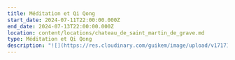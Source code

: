 ```yaml
---
title: Méditation et Qi Qong
start_date: 2024-07-11T22:00:00.000Z
end_date: 2024-07-13T22:00:00.000Z
location: content/locations/chateau_de_saint_martin_de_grave.md
type: Méditation et Qi Qong
description: "![](https://res.cloudinary.com/guikem/image/upload/v1717150198/_MG_9368_dcxahz.jpg)\n\nDans le cadre exceptionnel du **château de Saint-Martin de Graves**, nous vous proposons un évènement unique qui associe Méditation et Qi Gong. Cette fois-ci nous profiterons de trois jours pleins pour plonger dans cette retraite qui alliera méditation, Qi Qong et détente. La piscine du domaine sera accessible et il y a aura du temps pour de très belles marches.\n\n![](https://res.cloudinary.com/guikem/image/upload/v1713869113/3d0115b8-d66f-a4e1-c268-acc6799529c3_qhmacg.jpg)\n\nLes **séances de méditation**, dispensées par **Frédéric CHASTELAS**, seront **l’opportunité d’apprendre, de pratiquer et d'approfondir la méditation**. Comprendre nos émotions, explorer les croyances qui nous limitent, travailler avec nos malaises et maladies, seront quelques uns des thèmes abordés lors des sessions de méditation.\n\n***\n\nLes séances de Qi Gong, dispensées par\\*\\* Audrey ALLEMAND\\*\\*, **double médaille d’or en coupe de France.**\n\nProgramme de Qi Gong pour la session de juillet 2024\_: COEUR et ÉMOTIONS\n\nZoom sur l'organe du COEUR car nous serons à la saison de l'été où l'organe\_du Coeur est très sollicité. Travail aussi sur l'émotionnel qui en fait partie.\n\nObjectifs\_:exercices de Qi Gong thérapeutique pour renforcer le Cœur et l'apaiser. Etude du Yang Sheng de la saison de l'été présentant des conseils théoriques et pratiques pour l'entretien de la vie, le maintien de la santé\_: diététique, auto-massages, huiles essentielles.\n\n*\"Le Cœur produit la joie de vivre, le contentement, la sérénité, comme la joie discrète du sage taoïste sur sa montagne... C'est un état d'harmonie du Qi, de calme du Shen, où la communication avec le monde est fluide. Pathologiquement, le Coeur est déréglé en cas d'excitation, de plaisir disproportionné, de désirs et besoins excessifs.\"*\n\nEn voici quelques symptômes\_: se sentir facilement excité, parler beaucoup, être agité et nerveux, avoir des palpitations et faire de l'insomnie. En cas de vide du Coeur (joie insuffisante), il y a tristesse ou pleurs.\n\nLe Qi Gong permettra de retrouver un état d'équilibre du Coeur et de l'émotionnel associé.\n\n***\n\n***\n\n**Détails pratiques (prix, comment s’inscrire...)**\t\t\t&#x9;\n\nQuatre \\*\\*tarifs \\*\\*selon si:\n\n1\\\\. Participation externe enseignement seul (sans hébergement- sans repas) : 295€\n\n2\\\\. Participation externe enseignement + repas : 350€\n\n3\\\\. Enseignement + repas + 2 nuits . chambre en dortoir seul : 350€ . chambre seul en mobil home : 390€ . chambre seule en maison : 440€\n\n4\\\\. Enseignement + repas + 3 nuits : chambre en dortoir seul : 525€ . chambre seul en mobil home : 580€ . chambre seule en maison : 650€\n\n**Inscriptions** et  **infos** auprès de Karine SANTA au  [06 24 54 37 11](tel:0624543711) ou par email [contact@lagrandemaison34.fr](https://fredericchastelas.com/stages-et-cours/contact@lagrandemaison34.fr)\n"
---
```


